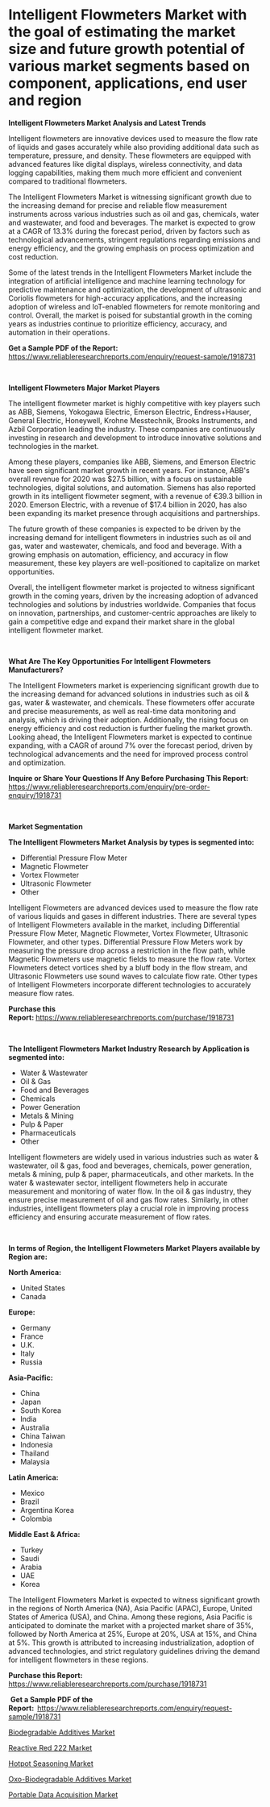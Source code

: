 <p><h1>Intelligent Flowmeters Market with the goal of estimating the market size and future growth potential of various market segments based on component, applications, end user and region</h1></p><p><strong>Intelligent Flowmeters Market Analysis and Latest Trends</strong></p>
<p><p>Intelligent flowmeters are innovative devices used to measure the flow rate of liquids and gases accurately while also providing additional data such as temperature, pressure, and density. These flowmeters are equipped with advanced features like digital displays, wireless connectivity, and data logging capabilities, making them much more efficient and convenient compared to traditional flowmeters.</p><p>The Intelligent Flowmeters Market is witnessing significant growth due to the increasing demand for precise and reliable flow measurement instruments across various industries such as oil and gas, chemicals, water and wastewater, and food and beverages. The market is expected to grow at a CAGR of 13.3% during the forecast period, driven by factors such as technological advancements, stringent regulations regarding emissions and energy efficiency, and the growing emphasis on process optimization and cost reduction.</p><p>Some of the latest trends in the Intelligent Flowmeters Market include the integration of artificial intelligence and machine learning technology for predictive maintenance and optimization, the development of ultrasonic and Coriolis flowmeters for high-accuracy applications, and the increasing adoption of wireless and IoT-enabled flowmeters for remote monitoring and control. Overall, the market is poised for substantial growth in the coming years as industries continue to prioritize efficiency, accuracy, and automation in their operations.</p></p>
<p><strong>Get a Sample PDF of the Report:&nbsp;</strong> <a href="https://www.reliableresearchreports.com/enquiry/request-sample/1918731">https://www.reliableresearchreports.com/enquiry/request-sample/1918731</a></p>
<p>&nbsp;</p>
<p><strong>Intelligent Flowmeters Major Market Players</strong></p>
<p><p>The intelligent flowmeter market is highly competitive with key players such as ABB, Siemens, Yokogawa Electric, Emerson Electric, Endress+Hauser, General Electric, Honeywell, Krohne Messtechnik, Brooks Instruments, and Azbil Corporation leading the industry. These companies are continuously investing in research and development to introduce innovative solutions and technologies in the market.</p><p>Among these players, companies like ABB, Siemens, and Emerson Electric have seen significant market growth in recent years. For instance, ABB's overall revenue for 2020 was $27.5 billion, with a focus on sustainable technologies, digital solutions, and automation. Siemens has also reported growth in its intelligent flowmeter segment, with a revenue of €39.3 billion in 2020. Emerson Electric, with a revenue of $17.4 billion in 2020, has also been expanding its market presence through acquisitions and partnerships.</p><p>The future growth of these companies is expected to be driven by the increasing demand for intelligent flowmeters in industries such as oil and gas, water and wastewater, chemicals, and food and beverage. With a growing emphasis on automation, efficiency, and accuracy in flow measurement, these key players are well-positioned to capitalize on market opportunities.</p><p>Overall, the intelligent flowmeter market is projected to witness significant growth in the coming years, driven by the increasing adoption of advanced technologies and solutions by industries worldwide. Companies that focus on innovation, partnerships, and customer-centric approaches are likely to gain a competitive edge and expand their market share in the global intelligent flowmeter market.</p></p>
<p>&nbsp;</p>
<p><strong>What Are The Key Opportunities For Intelligent Flowmeters Manufacturers?</strong></p>
<p><p>The Intelligent Flowmeters market is experiencing significant growth due to the increasing demand for advanced solutions in industries such as oil & gas, water & wastewater, and chemicals. These flowmeters offer accurate and precise measurements, as well as real-time data monitoring and analysis, which is driving their adoption. Additionally, the rising focus on energy efficiency and cost reduction is further fueling the market growth. Looking ahead, the Intelligent Flowmeters market is expected to continue expanding, with a CAGR of around 7% over the forecast period, driven by technological advancements and the need for improved process control and optimization.</p></p>
<p><strong>Inquire or Share Your Questions If Any Before Purchasing This Report:</strong> <a href="https://www.reliableresearchreports.com/enquiry/pre-order-enquiry/1918731">https://www.reliableresearchreports.com/enquiry/pre-order-enquiry/1918731</a></p>
<p>&nbsp;</p>
<p><strong>Market Segmentation</strong></p>
<p><strong>The Intelligent Flowmeters Market Analysis by types is segmented into:</strong></p>
<p><ul><li>Differential Pressure Flow Meter</li><li>Magnetic Flowmeter</li><li>Vortex Flowmeter</li><li>Ultrasonic Flowmeter</li><li>Other</li></ul></p>
<p><p>Intelligent Flowmeters are advanced devices used to measure the flow rate of various liquids and gases in different industries. There are several types of Intelligent Flowmeters available in the market, including Differential Pressure Flow Meter, Magnetic Flowmeter, Vortex Flowmeter, Ultrasonic Flowmeter, and other types. Differential Pressure Flow Meters work by measuring the pressure drop across a restriction in the flow path, while Magnetic Flowmeters use magnetic fields to measure the flow rate. Vortex Flowmeters detect vortices shed by a bluff body in the flow stream, and Ultrasonic Flowmeters use sound waves to calculate flow rate. Other types of Intelligent Flowmeters incorporate different technologies to accurately measure flow rates.</p></p>
<p><strong>Purchase this Report:&nbsp;</strong><a href="https://www.reliableresearchreports.com/purchase/1918731">https://www.reliableresearchreports.com/purchase/1918731</a></p>
<p>&nbsp;</p>
<p><strong>The Intelligent Flowmeters Market Industry Research by Application is segmented into:</strong></p>
<p><ul><li>Water & Wastewater</li><li>Oil & Gas</li><li>Food and Beverages</li><li>Chemicals</li><li>Power Generation</li><li>Metals & Mining</li><li>Pulp & Paper</li><li>Pharmaceuticals</li><li>Other</li></ul></p>
<p><p>Intelligent flowmeters are widely used in various industries such as water & wastewater, oil & gas, food and beverages, chemicals, power generation, metals & mining, pulp & paper, pharmaceuticals, and other markets. In the water & wastewater sector, intelligent flowmeters help in accurate measurement and monitoring of water flow. In the oil & gas industry, they ensure precise measurement of oil and gas flow rates. Similarly, in other industries, intelligent flowmeters play a crucial role in improving process efficiency and ensuring accurate measurement of flow rates.</p></p>
<p>&nbsp;</p>
<p><strong>In terms of Region, the Intelligent Flowmeters Market Players available by Region are:</strong></p>
<p>
    <p> <strong> North America: </strong>
        <ul>
            <li>United States</li>
            <li>Canada</li>
        </ul>
        </p> 
    <p> <strong> Europe: </strong>
        <ul>
            <li>Germany</li>
            <li>France</li>
            <li>U.K.</li>
            <li>Italy</li>
            <li>Russia</li>
        </ul>
        </p> 
    <p> <strong> Asia-Pacific: </strong>
        <ul>
            <li>China</li>
            <li>Japan</li>
            <li>South Korea</li>
            <li>India</li>
            <li>Australia</li>
            <li>China Taiwan</li>
            <li>Indonesia</li>
            <li>Thailand</li>
            <li>Malaysia</li>
        </ul>
        </p> 
    <p> <strong> Latin America: </strong>
        <ul>
            <li>Mexico</li>
            <li>Brazil</li>
            <li>Argentina Korea</li>
            <li>Colombia</li>
        </ul>
        </p> 
    <p> <strong> Middle East & Africa: </strong>
        <ul>
            <li>Turkey</li>
            <li>Saudi</li>
            <li>Arabia</li>
            <li>UAE</li>
            <li>Korea</li>
        </ul>
    </p>
    </p>
<p><p>The Intelligent Flowmeters Market is expected to witness significant growth in the regions of North America (NA), Asia Pacific (APAC), Europe, United States of America (USA), and China. Among these regions, Asia Pacific is anticipated to dominate the market with a projected market share of 35%, followed by North America at 25%, Europe at 20%, USA at 15%, and China at 5%. This growth is attributed to increasing industrialization, adoption of advanced technologies, and strict regulatory guidelines driving the demand for intelligent flowmeters in these regions.</p></p>
<p><strong>Purchase this Report: </strong><a href="https://www.reliableresearchreports.com/purchase/1918731">https://www.reliableresearchreports.com/purchase/1918731</a></p>
<p>&nbsp;<strong>Get a Sample PDF of the Report:&nbsp;&nbsp;</strong><a href="https://www.reliableresearchreports.com/enquiry/request-sample/1918731">https://www.reliableresearchreports.com/enquiry/request-sample/1918731</a></p>
<p><strong></strong></p>
<p><p><a href="https://frill-swim-3cd.notion.site/Biodegradable-Additives-Market-Centers-on-Aspects-such-as-Market-Growth-Market-Share-Market-Opport-c2193c21d2554d3389ab53baeaee3d73">Biodegradable Additives Market</a></p><p><a href="https://view.publitas.com/reportprime-1/reactive-red-222-market-analysis-examines-its-scope-on-growth-opportunities-and-forecasted-trends-spanning-from-2024-to-2031/">Reactive Red 222 Market</a></p><p><a href="https://view.publitas.com/reportprime-1/hotpot-seasoning-market-analysis-examines-its-scope-on-growth-opportunities-and-forecasted-trends-spanning-from-2024-to-2031/">Hotpot Seasoning Market</a></p><p><a href="https://cautious-neon-760.notion.site/Global-Oxo-Biodegradable-Additives-Market-by-Types-Applications-and-Major-Players-with-Regional-G-2c4eb69d19584d29915e8150e375bcad">Oxo-Biodegradable Additives Market</a></p><p><a href="https://gentle-editor-9db.notion.site/Portable-Data-Acquisition-Market-Provides-Detailed-Segmentation-of-this-Market-based-on-Type-Applic-94cfe929b4e74fd790d3e2a735de9eba">Portable Data Acquisition Market</a></p></p>